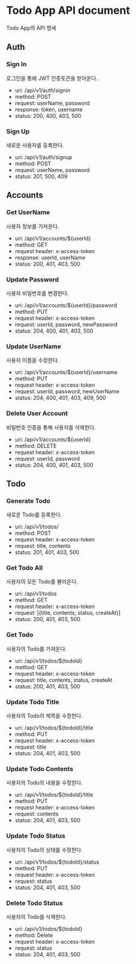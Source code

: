 # Todo App API document
Todo App의 API 명세

## Auth

### Sign In
로그인을 통해 JWT 인증토큰을 받아온다.

- uri: /api/v1/auth/signin
- method: POST
- request: userName, password
- response: token, username
- status: 200, 400, 403, 500

### Sign Up
새로운 사용자를 등록한다.

- uri: /api/v1/auth/signup
- method: POST
- request: userName, password
- status: 201, 500, 409

## Accounts

### Get UserName
사용자 정보를 가져운다.

- uri: /api/v1/accounts/${userId}
- method: GET
- request header: x-access-token
- response: userId, userName
- status: 200, 401, 403, 500

### Update Password
사용자 비밀번호를 변경한다.

- uri: /api/v1/accounts/${userId}/password
- method: PUT
- request header: x-access-token
- request: userId, password, newPassword
- status: 204, 400, 401, 403, 500

### Update UserName
사용자 이름을 수정한다.

- uri: /api/v1/accounts/${userId}/username
- method: PUT
- request header: x-access-token
- request: userId, password, newUserName
- status: 204, 400, 401, 403, 409, 500

### Delete User Account
비밀번호 인증을 통해 사용자를 삭제한다.

- uri: /api/v1/accounts/${userId}
- method: DELETE
- request header: x-access-token
- request: userId, password
- status: 204, 400, 401, 403, 500

## Todo

### Generate Todo
새로운 Todo를 등록한다.

- uri: /api/v1/todos/
- method: POST
- request header: x-access-token
- request: title, contents
- status: 201, 401, 403, 500

### Get Todo All
사용자의 모든 Todo를 불러온다.

- uri: /api/v1/todos
- method: GET
- request header: x-access-token
- request: [{title, contents, status, createAt}]
- status: 200, 401, 403, 500

### Get Todo
사용자의 Todo를 가져온다.

- uri: /api/v1/todos/${todoId}
- method: GET
- request header: x-access-token
- request: title, contents, status, createAt
- status: 200, 401, 403, 500

### Update Todo Title
사용자의 Todo의 제목을 수정한다.

- uri: /api/v1/todos/${todoId}/title
- method: PUT
- request header: x-access-token
- request: title
- status: 204, 401, 403, 500

### Update Todo Contents
사용자의 Todo의 내용을 수정한다.

- uri: /api/v1/todos/${todoId}/title
- method: PUT
- request header: x-access-token
- request: contents
- status: 204, 401, 403, 500

### Update Todo Status
사용자의 Todo의 상태를 수정한다.

- uri: /api/v1/todos/${todoId}/status
- method: PUT
- request header: x-access-token
- request: status
- status: 204, 401, 403, 500

### Delete Todo Status
사용자의 Todo를 삭제한다.

- uri: /api/v1/todos/${todoId}
- method: Delete
- request header: x-access-token
- request: status
- status: 204, 401, 403, 500
